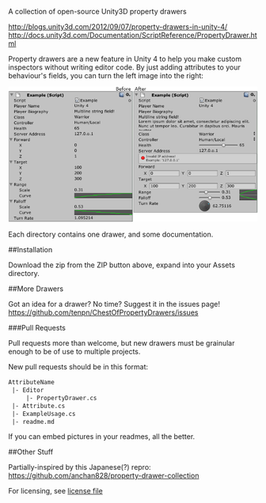 A collection of open-source Unity3D property drawers

http://blogs.unity3d.com/2012/09/07/property-drawers-in-unity-4/
http://docs.unity3d.com/Documentation/ScriptReference/PropertyDrawer.html

Property drawers are a new feature in Unity 4 to help you make custom inspectors without writing editor code. By just adding attributes to your behaviour's fields, you can turn the left image into the right:

![Drawers before and after](inspector-before.png)

Each directory contains one drawer, and some documentation.

##Installation

Download the zip from the ZIP button above, expand into your Assets directory.

##More Drawers

Got an idea for a drawer? No time? Suggest it in the issues page!
https://github.com/tenpn/ChestOfPropertyDrawers/issues

###Pull Requests

Pull requests more than welcome, but new drawers must be grainular enough to be of use to multiple projects.

New pull requests should be in this format:

```
AttributeName
 |- Editor
     |- PropertyDrawer.cs
 |- Attribute.cs
 |- ExampleUsage.cs
 |- readme.md
```

If you can embed pictures in your readmes, all the better.

##Other Stuff

Partially-inspired by this Japanese(?) repro:
https://github.com/anchan828/property-drawer-collection

For licensing, see [license file](license.md)
